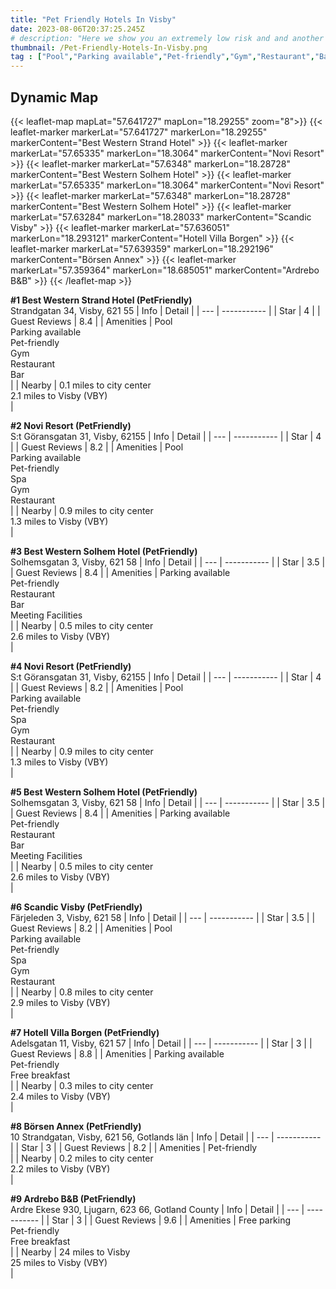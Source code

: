 ```yaml
---
title: "Pet Friendly Hotels In Visby"
date: 2023-08-06T20:37:25.245Z
# description: "Here we show you an extremely low risk and and another medium risk approach to earn passive income "
thumbnail: /Pet-Friendly-Hotels-In-Visby.png
tag : ["Pool","Parking available","Pet-friendly","Gym","Restaurant","Bar","Spa","Meeting Facilities","Free breakfast","Free parking"]
---
```


## Dynamic Map
{{< leaflet-map  mapLat="57.641727" mapLon="18.29255" zoom="8">}}
    {{< leaflet-marker markerLat="57.641727" markerLon="18.29255" markerContent="Best Western Strand Hotel" >}}
    {{< leaflet-marker markerLat="57.65335" markerLon="18.3064" markerContent="Novi Resort" >}}
    {{< leaflet-marker markerLat="57.6348" markerLon="18.28728" markerContent="Best Western Solhem Hotel" >}}
    {{< leaflet-marker markerLat="57.65335" markerLon="18.3064" markerContent="Novi Resort" >}}
    {{< leaflet-marker markerLat="57.6348" markerLon="18.28728" markerContent="Best Western Solhem Hotel" >}}
    {{< leaflet-marker markerLat="57.63284" markerLon="18.28033" markerContent="Scandic Visby" >}}
    {{< leaflet-marker markerLat="57.636051" markerLon="18.293121" markerContent="Hotell Villa Borgen" >}}
    {{< leaflet-marker markerLat="57.639359" markerLon="18.292196" markerContent="Börsen Annex" >}}
    {{< leaflet-marker markerLat="57.359364" markerLon="18.685051" markerContent="Ardrebo B&B" >}}
{{< /leaflet-map >}}


**#1 Best Western Strand Hotel (PetFriendly)**<br>Strandgatan 34, Visby, 621 55
| Info | Detail |
| --- | ----------- |
| Star | 4 |
| Guest Reviews | 8.4 |
| Amenities | Pool<br>Parking available<br>Pet-friendly<br>Gym<br>Restaurant<br>Bar<br> |
| Nearby | 0.1 miles to city center<br>2.1 miles to Visby (VBY)<br> |

**#2 Novi Resort (PetFriendly)**<br>S:t Göransgatan 31, Visby, 62155
| Info | Detail |
| --- | ----------- |
| Star | 4 |
| Guest Reviews | 8.2 |
| Amenities | Pool<br>Parking available<br>Pet-friendly<br>Spa<br>Gym<br>Restaurant<br> |
| Nearby | 0.9 miles to city center<br>1.3 miles to Visby (VBY)<br> |

**#3 Best Western Solhem Hotel (PetFriendly)**<br>Solhemsgatan 3, Visby, 621 58
| Info | Detail |
| --- | ----------- |
| Star | 3.5 |
| Guest Reviews | 8.4 |
| Amenities | Parking available<br>Pet-friendly<br>Restaurant<br>Bar<br>Meeting Facilities<br> |
| Nearby | 0.5 miles to city center<br>2.6 miles to Visby (VBY)<br> |

**#4 Novi Resort (PetFriendly)**<br>S:t Göransgatan 31, Visby, 62155
| Info | Detail |
| --- | ----------- |
| Star | 4 |
| Guest Reviews | 8.2 |
| Amenities | Pool<br>Parking available<br>Pet-friendly<br>Spa<br>Gym<br>Restaurant<br> |
| Nearby | 0.9 miles to city center<br>1.3 miles to Visby (VBY)<br> |

**#5 Best Western Solhem Hotel (PetFriendly)**<br>Solhemsgatan 3, Visby, 621 58
| Info | Detail |
| --- | ----------- |
| Star | 3.5 |
| Guest Reviews | 8.4 |
| Amenities | Parking available<br>Pet-friendly<br>Restaurant<br>Bar<br>Meeting Facilities<br> |
| Nearby | 0.5 miles to city center<br>2.6 miles to Visby (VBY)<br> |

**#6 Scandic Visby (PetFriendly)**<br>Färjeleden 3, Visby, 621 58
| Info | Detail |
| --- | ----------- |
| Star | 3.5 |
| Guest Reviews | 8.2 |
| Amenities | Pool<br>Parking available<br>Pet-friendly<br>Spa<br>Gym<br>Restaurant<br> |
| Nearby | 0.8 miles to city center<br>2.9 miles to Visby (VBY)<br> |

**#7 Hotell Villa Borgen (PetFriendly)**<br>Adelsgatan 11, Visby, 621 57
| Info | Detail |
| --- | ----------- |
| Star | 3 |
| Guest Reviews | 8.8 |
| Amenities | Parking available<br>Pet-friendly<br>Free breakfast<br> |
| Nearby | 0.3 miles to city center<br>2.4 miles to Visby (VBY)<br> |

**#8 Börsen Annex (PetFriendly)**<br>10 Strandgatan, Visby, 621 56, Gotlands län
| Info | Detail |
| --- | ----------- |
| Star | 3 |
| Guest Reviews | 8.2 |
| Amenities | Pet-friendly<br> |
| Nearby | 0.2 miles to city center<br>2.2 miles to Visby (VBY)<br> |

**#9 Ardrebo B&B (PetFriendly)**<br>Ardre Ekese 930, Ljugarn, 623 66, Gotland County
| Info | Detail |
| --- | ----------- |
| Star | 3 |
| Guest Reviews | 9.6 |
| Amenities | Free parking<br>Pet-friendly<br>Free breakfast<br> |
| Nearby | 24 miles to Visby<br>25 miles to Visby (VBY)<br> |

